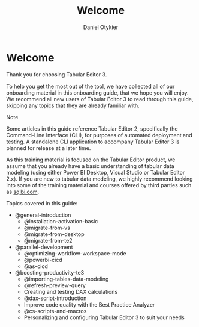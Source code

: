 ﻿---
title: Welcome
author: Daniel Otykier
---
# Welcome

Thank you for choosing Tabular Editor 3.

To help you get the most out of the tool, we have collected all of our onboarding material in this onboarding guide, that we hope you will enjoy. We recommend all new users of Tabular Editor 3 to read through this guide, skipping any topics that they are already familiar with.

> [!NOTE] 
> Some articles in this guide reference Tabular Editor 2, specifically the Command-Line Interface (CLI), for purposes of automated deployment and testing. A standalone CLI application to accompany Tabular Editor 3 is planned for release at a later time.

As this training material is focused on the Tabular Editor product, we assume that you already have a basic understanding of tabular data modeling (using either Power BI Desktop, Visual Studio or Tabular Editor 2.x). If you are new to tabular data modeling, we highly recommend looking into some of the training material and courses offered by third parties such as [sqlbi.com](https://sqlbi.com).

Topics covered in this guide:

- @general-introduction
  - @installation-activation-basic
  - @migrate-from-vs
  - @migrate-from-desktop
  - @migrate-from-te2
- @parallel-development
  - @optimizing-workflow-workspace-mode
  - @powerbi-cicd
  - @as-cicd
- @boosting-productivity-te3
  - @importing-tables-data-modeling
  - @refresh-preview-query
  - Creating and testing DAX calculations
  - @dax-script-introduction
  - Improve code quality with the Best Practice Analyzer
  - @cs-scripts-and-macros
  - Personalizing and configuring Tabular Editor 3 to suit your needs